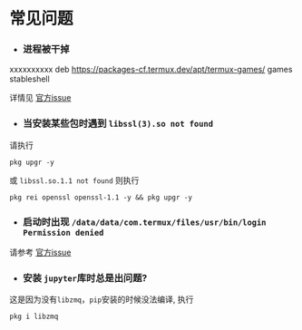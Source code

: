 # 常见问题

- ### 进程被干掉

xxxxxxxxxx deb https://packages-cf.termux.dev/apt/termux-games/ games stableshell

详情见 [官方issue](https://github.com/termux/termux-app/issues/2366)

- ### 当安装某些包时遇到 `libssl(3).so not found`

请执行

```
pkg upgr -y
```

或 `libssl.so.1.1 not found` 则执行

```
pkg rei openssl openssl-1.1 -y && pkg upgr -y
```

- ### 启动时出现 `/data/data/com.termux/files/usr/bin/login Permission denied`

请参考 [官方issue](https://github.com/termux/termux-packages/issues/7369)

- ### 安装 `jupyter`库时总是出问题? 

这是因为没有`libzmq`，`pip`安装的时候没法编译, 执行

```
pkg i libzmq
```